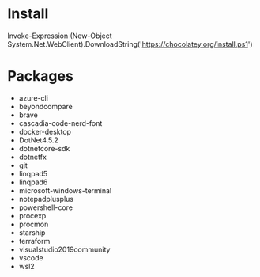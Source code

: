 # Install

Invoke-Expression (New-Object System.Net.WebClient).DownloadString('https://chocolatey.org/install.ps1')

# Packages

- azure-cli
- beyondcompare
- brave
- cascadia-code-nerd-font
- docker-desktop
- DotNet4.5.2
- dotnetcore-sdk
- dotnetfx
- git
- linqpad5
- linqpad6
- microsoft-windows-terminal
- notepadplusplus
- powershell-core
- procexp
- procmon
- starship
- terraform
- visualstudio2019community
- vscode
- wsl2
